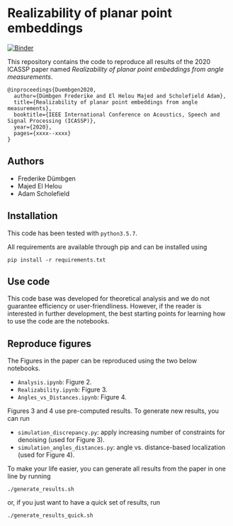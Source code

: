 # Realizability of planar point embeddings

[![Binder](https://mybinder.org/badge_logo.svg)](https://mybinder.org/v2/gh/duembgen/AngleRealizability/master)

This repository contains the code to reproduce all results of the 2020 ICASSP paper named
*Realizability of planar point embeddings from angle measurements*.

```
@inproceedings{Duembgen2020,
  author={Dümbgen Frederike and El Helou Majed and Scholefield Adam}, 
  title={Realizability of planar point embeddings from angle measurements}, 
  booktitle={IEEE International Conference on Acoustics, Speech and Signal Processing (ICASSP)},
  year={2020}, 
  pages={xxxx--xxxx}
}
```

## Authors

- Frederike Dümbgen 
- Majed El Helou
- Adam Scholefield

## Installation

This code has been tested with `python3.5.7`.

All requirements are available through pip and can be installed using 
```
pip install -r requirements.txt
```

## Use code

This code base was developed for theoretical analysis and we do not guarantee efficiency or user-friendliness.
However, if the reader is interested in further development, the best starting points for learning how to use the code are the notebooks. 

## Reproduce figures

The Figures in the paper can be reproduced using the two below notebooks.

- `Analysis.ipynb`: Figure 2. 
- `Realizability.ipynb`: Figure 3. 
- `Angles_vs_Distances.ipynb`: Figure 4.

Figures 3 and 4 use pre-computed results.  To generate new results, you can run

- `simulation_discrepancy.py`: apply increasing number of constraints for denoising (used for Figure 3). 
- `simulation_angles_distances.py`: angle vs. distance-based localization (used for Figure 4). 

To make your life easier, you can generate all results from the paper in one line by running 

``` 
./generate_results.sh
```

or, if you just want to have a quick set of results, run
```
./generate_results_quick.sh
```
